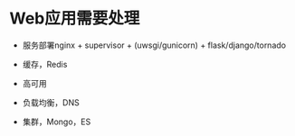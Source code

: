 # Web应用需要处理

* 服务部署nginx + supervisor + \(uwsgi/gunicorn\) + flask/django/tornado

* 缓存，Redis

* 高可用 

* 负载均衡，DNS

* 集群，Mongo，ES



